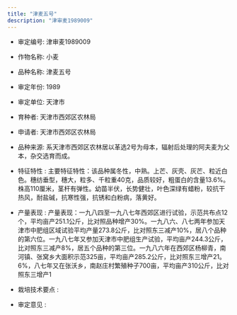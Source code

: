 ```yaml
---
title: "津麦五号"
description: "津审麦1989009"
---
```

* 审定编号:  津审麦1989009

*  作物名称:  小麦

*  品种名称:  津麦五号

*  审定年份:  1989

*  审定单位:  天津市

* 育种者:  天津市西郊区农林局

*  申请者:  天津市西郊区农林局

*  品种来源:  系天津市西郊区农林居以革选2号为母本，辐射后处理的阿夫麦为父本，杂交选育而成。

*  特征特性 : 
主要特征特性：该品种属冬性，中熟。上芒、灰壳、灰芒、粒近白色。穗纺垂型，穗大，粒多、千粒重40克，品质较好，粗蛋白的含量13.6%。株高110厘米，茎杆有弹性。幼苗半伏，长势健壮，叶色深绿有蜡粉，较抗干热风，耐盐碱，抗寒性强，抗锈和白粉病，落黄好。
 
*  产量表现 : 
产量表现：一九八四至一九八七年西郊区进行试验，示范共布点12个，平均亩产251.1公斤，比对照品种增产30%。一九八六、八七两年参加天津市中肥组区域试验平均产量273.8公斤，比对照东三减产10%，居八个品种的第六位。一九八七年又参加天津市中肥组生产试验，平均亩产244.3公斤，比对照东三减产8%，居五个品种的第三位。一九八六年在西郊区杨柳青，南河镇、张窝乡大面积示范325亩，平均亩产285.2公斤，比对照东三增产21。6%，八七年又在张沃乡，南赵庄村繁殖种子700亩，平均亩产310公斤，比对照东三增产1

*  栽培技术要点 : 


*  审定意见 : 

